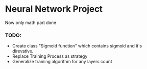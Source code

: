 # Neural Network Project
Now only math part done

### TODO:
 - Create class "Sigmoid function" which contains sigmoid and it's direvative.
 - Replace Training Process as strategy
 - Generalize training algorithm for any layers count